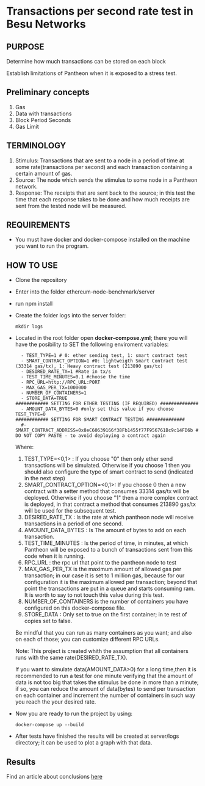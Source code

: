 # Transactions per second rate test in Besu Networks

## PURPOSE

<p>Determine how much transactions can be stored on each block
</p>
<p> Establish limitations of Pantheon when it is exposed to a stress test.</p>


## Preliminary concepts

1. Gas
2. Data with transactions
3. Block Period Seconds
4. Gas Limit

## TERMINOLOGY

1. Stimulus: Transactions that are sent to a node in a period of time at some rate(transactions per second) and each transaction containing a certain amount of gas.
2. Source: The node which sends the stimulus to some node in a Pantheon network.
3. Response: The receipts that are sent back to the source; in this test the time that each response takes to be done and how much receipts are sent from the tested node will be measured.

## REQUIREMENTS

* You must have docker and docker-compose installed on the machine you want to run the program.

## HOW TO USE

* Clone the repository
* Enter into the folder ethereum-node-benchmark/server
* run npm install
* Create the folder logs into the server folder:

    ```shell
    mkdir logs
    ```

* Located in the root folder open **docker-compose.yml**; there you will have the posibility to SET the following enviroment variables:

    ```shell
      - TEST_TYPE=1 # 0: ether sending test, 1: smart contract test
      - SMART_CONTRACT_OPTION=1 #0: lightweigth Smart Contract test (33314 gas/tx), 1: Heavy contract test (213890 gas/tx)
      - DESIRED_RATE_TX=1 #Rate in tx/s
      - TEST_TIME_MINUTES=0.1 #choose the time
      - RPC_URL=http://RPC_URL:PORT
      - MAX_GAS_PER_TX=1000000
      - NUMBER_OF_CONTAINERS=1
      - STORE_DATA=TRUE
    ############ SETTING FOR ETHER TESTING (IF REQUIRED) ##############      
      - AMOUNT_DATA_BYTES=0 #only set this value if you choose TEST_TYPE=0
    ############ SETTING FOR SMART CONTRACT TESTING ##############
      #- SMART_CONTRACT_ADDRESS=0x8eC60639166f38Fb1455f77F956761Bc9c14FD6b # DO NOT COPY PASTE - to avoid deploying a contract again
    ```
    
    Where: 
    1. TEST_TYPE=<0,1> : If you choose "0" then only ether send transactions will be simulated. Otherwise if you choose 1 then you should also configure the type of smart contract to send (indicated in the next step)
    1. SMART_CONTRACT_OPTION=<0,1>: If you choose 0 then a new contract with a setter method that consumes 33314 gas/tx will be deployed. Otherwise if you choose "1" then a more complex contract is deployed, in that contract a method that consumes 213890 gas/tx will be used for the subsequent test.
    1. DESIRED_RATE_TX : Is the rate at which pantheon node will receive transactions in a period of one second.
    1. AMOUNT_DATA_BYTES : Is The amount of bytes to add on each transaction.
    1. TEST_TIME_MINUTES :  Is the period of time, in minutes, at which Pantheon will be exposed to a bunch of transactions sent from this code when it is running.
    1. RPC_URL : the rpc url that point to the pantheon node to test
    1. MAX_GAS_PER_TX is the maximum amount of allowed gas per transaction; in our case it is set to 1 million gas, because for our configuration it is the maximum allowed per transaction; beyond that point the transactions are put in a queue and starts consuming ram. It is worth to say to not touch this value during this test.
    1. NUMBER_OF_CONTAINERS is the number of containers you have configured on this docker-compose file.
    1. STORE_DATA : Only set to true on the first container; in te rest of copies set to false.

    Be mindful that you can run as many containers as you want; and also on each of those; you can customize
    different RPC URLs.

    Note: This project is created whith the assumption that all containers runs with the same rate(DESIRED_RATE_TX).

    If you want to simulate data(AMOUNT_DATA>0) for a long time,then it is recommended to run a test for one minute verifying that the amount of data is not too big that takes the stimulus be done in more than a minute; if so, you can reduce the amount of data(bytes) to send per transaction on each container and increment the number of containers in such way you reach the your desired rate.

* Now you are ready to run the project by using:

    ```shell
    docker-compose up --build
    ```

* After tests have finished the results will be created at server/logs directory; it can be used to plot a graph with that data.

## Results

Find an article about conclusions <a href="https://medium.com/everis-blockchain/key-considerations-when-configuring-private-ethereum-networks-15c63f50f23a">here</a>
